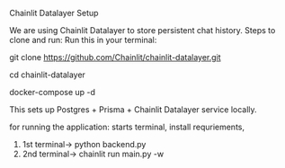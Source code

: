 
Chainlit Datalayer Setup

We are using Chainlit Datalayer to store persistent chat history.
Steps to clone and run:
Run this in your terminal:

git clone https://github.com/Chainlit/chainlit-datalayer.git

cd chainlit-datalayer

docker-compose up -d

This sets up Postgres + Prisma + Chainlit Datalayer service locally.


for running the application:
starts terminal, install requriements, 
1) 1st terminal->    python backend.py
2) 2nd terminal->    chainlit run main.py -w
